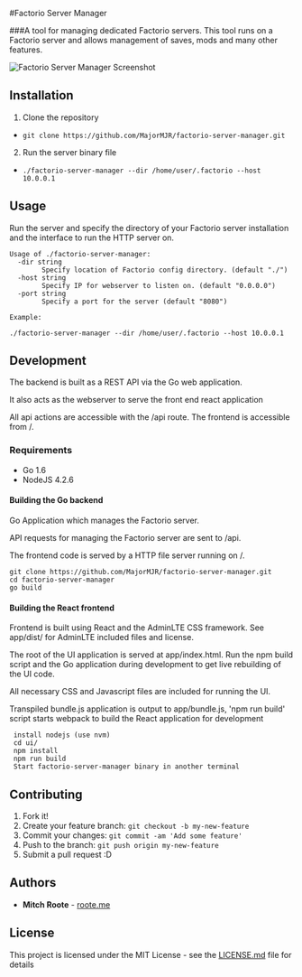 #Factorio Server Manager

###A tool for managing dedicated Factorio servers.
This tool runs on a Factorio server and allows management of saves, mods and many other features.

![Factorio Server Manager Screenshot](http://i.imgur.com/EbRM03Z.png "Factorio Server Manager")

## Installation
1. Clone the repository
  * ```git clone https://github.com/MajorMJR/factorio-server-manager.git```
2. Run the server binary file
  * ```./factorio-server-manager --dir /home/user/.factorio --host 10.0.0.1 ```

## Usage
Run the server and  specify the directory of your Factorio server installation and the interface to run the HTTP server on.
```
Usage of ./factorio-server-manager:
  -dir string
        Specify location of Factorio config directory. (default "./")
  -host string
        Specify IP for webserver to listen on. (default "0.0.0.0")
  -port string
        Specify a port for the server (default "8080")

Example:

./factorio-server-manager --dir /home/user/.factorio --host 10.0.0.1

```

## Development
The backend is built as a REST API via the Go web application.  

It also acts as the webserver to serve the front end react application

All api actions are accessible with the /api route.  The frontend is accessible from /.

### Requirements
+ Go 1.6
+ NodeJS 4.2.6

#### Building the Go backend
Go Application which manages the Factorio server.

API requests for managing the Factorio server are sent to /api.

The frontend code is served by a HTTP file server running on /.
```
git clone https://github.com/MajorMJR/factorio-server-manager.git
cd factorio-server-manager
go build
```

#### Building the React frontend
Frontend is built using React and the AdminLTE CSS framework. See app/dist/ for AdminLTE included files and license.

The root of the UI application is served at app/index.html.  Run the npm build script and the Go application during development to get live rebuilding of the UI code.

All necessary CSS and Javascript files are included for running the UI.

Transpiled bundle.js application is output to app/bundle.js, 'npm run build' script starts webpack to build the React application for development
```
 install nodejs (use nvm)
 cd ui/
 npm install
 npm run build
 Start factorio-server-manager binary in another terminal
```

## Contributing
1. Fork it!
2. Create your feature branch: `git checkout -b my-new-feature`
3. Commit your changes: `git commit -am 'Add some feature'`
4. Push to the branch: `git push origin my-new-feature`
5. Submit a pull request :D

## Authors

* **Mitch Roote** - [roote.me](https://roote.me)

## License

This project is licensed under the MIT License - see the [LICENSE.md](LICENSE.md) file for details

